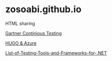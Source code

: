 # zosoabi.github.io
HTML sharing

[Gartner Continious Testing](https://zosoabi.github.io/gartner-continious-testing.html)

[HUGO & Azure](http://conductofcode.io/post/building-a-jamstack-site-with-hugo-and-azure-functions/)

[List-of-Testing-Tools-and-Frameworks-for-.NET](https://github.com/zosoabi/List-of-Testing-Tools-and-Frameworks-for-.NET)
